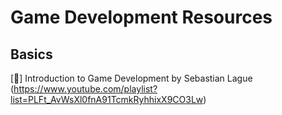 # Game Development Resources

## Basics
[🎥] Introduction to Game Development by Sebastian Lague (https://www.youtube.com/playlist?list=PLFt_AvWsXl0fnA91TcmkRyhhixX9CO3Lw)
